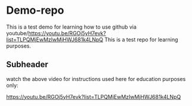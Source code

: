 # Demo-repo
This is a test demo for learning how to use github via youtube/https://youtu.be/RGOj5yH7evk?list=TLPQMjEwMzIwMjHWJ681k4LNpQ
This is a test repo for learning purposes. 

## Subheader 

watch the above video for instructions used here for education purposes only:

https://youtu.be/RGOj5yH7evk?list=TLPQMjEwMzIwMjHWJ681k4LNpQ

